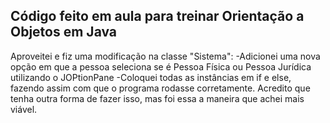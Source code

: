 Código feito em aula para treinar Orientação a Objetos em Java
--------------------------------------------------------------------------------------------------------
Aproveitei e fiz uma modificação na classe "Sistema":
-Adicionei uma nova opção em que a pessoa seleciona se é Pessoa Física ou Pessoa Jurídica utilizando o JOPtionPane
-Coloquei todas as instâncias em if e else, fazendo assim com que o programa rodasse corretamente.
Acredito que tenha outra forma de fazer isso, mas foi essa a maneira que achei mais viável.
